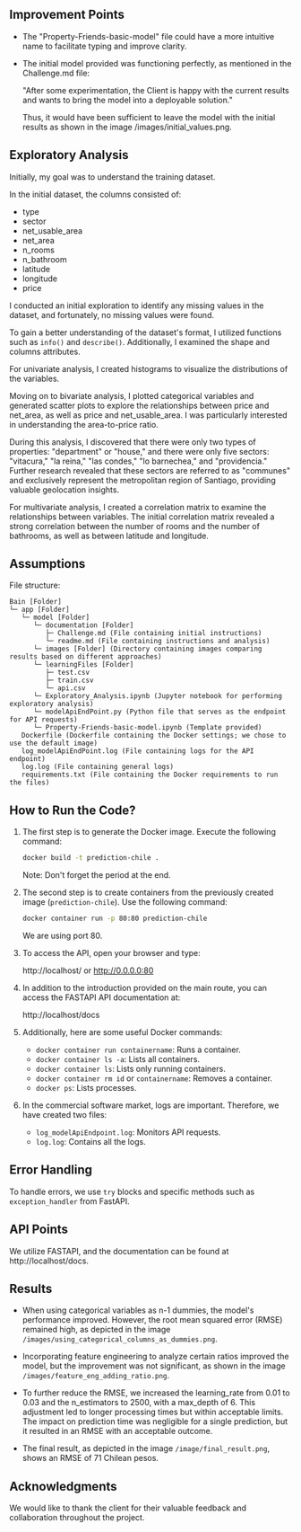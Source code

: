 ## Improvement Points

- The "Property-Friends-basic-model" file could have a more intuitive name to facilitate typing and improve clarity.

- The initial model provided was functioning perfectly, as mentioned in the Challenge.md file:

  "After some experimentation, the Client is happy with the current results and wants to bring the model into a deployable solution."

  Thus, it would have been sufficient to leave the model with the initial results as shown in the image /images/initial_values.png.

## Exploratory Analysis

Initially, my goal was to understand the training dataset.

In the initial dataset, the columns consisted of:

- type
- sector
- net_usable_area
- net_area
- n_rooms
- n_bathroom
- latitude
- longitude
- price

I conducted an initial exploration to identify any missing values in the dataset, and fortunately, no missing values were found.

To gain a better understanding of the dataset's format, I utilized functions such as `info()` and `describe()`. Additionally, I examined the shape and columns attributes.

For univariate analysis, I created histograms to visualize the distributions of the variables.

Moving on to bivariate analysis, I plotted categorical variables and generated scatter plots to explore the relationships between price and net_area, as well as price and net_usable_area. I was particularly interested in understanding the area-to-price ratio.

During this analysis, I discovered that there were only two types of properties: "department" or "house," and there were only five sectors: "vitacura," "la reina," "las condes," "lo barnechea," and "providencia." Further research revealed that these sectors are referred to as "communes" and exclusively represent the metropolitan region of Santiago, providing valuable geolocation insights.

For multivariate analysis, I created a correlation matrix to examine the relationships between variables. The initial correlation matrix revealed a strong correlation between the number of rooms and the number of bathrooms, as well as between latitude and longitude.

## Assumptions

File structure:

```plaintext
Bain [Folder]
└─ app [Folder]
   └─ model [Folder]
      └─ documentation [Folder]
         ├─ Challenge.md (File containing initial instructions)
         └─ readme.md (File containing instructions and analysis)
      └─ images [Folder] (Directory containing images comparing results based on different approaches)
      └─ learningFiles [Folder]
         ├─ test.csv
         ├─ train.csv
         └─ api.csv
      └─ Exploratory_Analysis.ipynb (Jupyter notebook for performing exploratory analysis)
      └─ modelApiEndPoint.py (Python file that serves as the endpoint for API requests)
      └─ Property-Friends-basic-model.ipynb (Template provided)
   Dockerfile (Dockerfile containing the Docker settings; we chose to use the default image)
   log_modelApiEndPoint.log (File containing logs for the API endpoint)
   log.log (File containing general logs)
   requirements.txt (File containing the Docker requirements to run the files)
```

## How to Run the Code?

1. The first step is to generate the Docker image. Execute the following command:

   ```bash
   docker build -t prediction-chile .
   ```

   Note: Don't forget the period at the end.

2. The second step is to create containers from the previously created image (`prediction-chile`). Use the following command:

   ```bash
   docker container run -p 80:80 prediction-chile
   ```

   We are using port 80.

3. To access the API, open your browser and type:

   http://localhost/ or http://0.0.0.0:80

4. In addition to the introduction provided on the main route, you can access the FASTAPI API documentation at:

   http://localhost/docs

5. Additionally, here are some useful Docker commands:
   - `docker container run containername`: Runs a container.
   - `docker container ls -a`: Lists all containers.
   - `docker container ls`: Lists only running containers.
   - `docker container rm id` or `containername`: Removes a container.
   - `docker ps`: Lists processes.

6. In the commercial software market, logs are important. Therefore, we have created two files:
   - `log_modelApiEndpoint.log`: Monitors API requests.
   - `log.log`: Contains all the logs.

## Error Handling

To handle errors, we use `try` blocks and specific methods such as `exception_handler` from FastAPI.

## API Points

We utilize FASTAPI, and the documentation can be found at http://localhost/docs.

## Results

- When using categorical variables as n-1 dummies, the model's performance improved. However, the root mean squared error (RMSE) remained high, as depicted in the image `/images/using_categorical_columns_as_dummies.png`.

- Incorporating feature engineering to analyze certain ratios improved the model, but the improvement was not significant, as shown in the image `/images/feature_eng_adding_ratio.png`.

- To further reduce the RMSE, we increased the learning_rate from 0.01 to 0.03 and the n_estimators to 2500, with a max_depth of 6. This adjustment led to longer processing times but within acceptable limits. The impact on prediction time was negligible for a single prediction, but it resulted in an RMSE with an acceptable outcome.

- The final result, as depicted in the image `/image/final_result.png`, shows an RMSE of 71 Chilean pesos.

## Acknowledgments

We would like to thank the client for their valuable feedback and collaboration throughout the project.